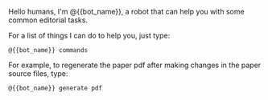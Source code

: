Hello humans, I'm @{{bot_name}}, a robot that can help you with some common editorial tasks.

For a list of things I can do to help you, just type:

```
@{{bot_name}} commands
```

For example, to regenerate the paper pdf after making changes in the paper source files, type:

```
@{{bot_name}} generate pdf
```